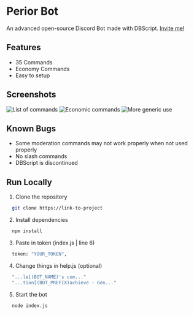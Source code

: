 # Perior Bot
An advanced open-source Discord Bot made with DBScript. [Invite me!](https://discord.com/oauth2/authorize?client_id=972441096435163146&scope=bot&permissions=1072935854023)

## Features
- 35 Commands
- Economy Commands
- Easy to setup

## Screenshots
![List of commands](https://media.discordapp.net/attachments/972803542744170527/1042107002735820921/image.png)
![Economic commands](https://cdn.discordapp.com/attachments/972803542744170527/1042107003234955324/image.png)
![More generic use](https://cdn.discordapp.com/attachments/972803542744170527/1042107003578875944/image.png)

## Known Bugs
 - Some moderation commands may not work properly when not used properly
 - No slash commands
 - DBScript is discontinued

## Run Locally

1. Clone the repository

```bash
  git clone https://link-to-project
```

2. Install dependencies

```bash
  npm install
```

3. Paste in token (index.js | line 6)

```bash
  token: "YOUR_TOKEN",
```

4. Change things in help.js (optional)
```bash
  "...le[(BOT_NAME)'s com..."
  "...tion[(BOT_PREFIX)achieve - Gen..."
```

5. Start the bot

```bash
  node index.js
```
